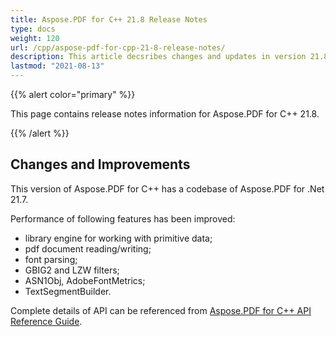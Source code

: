 ```yaml
---
title: Aspose.PDF for C++ 21.8 Release Notes
type: docs
weight: 120
url: /cpp/aspose-pdf-for-cpp-21-8-release-notes/
description: This article decsribes changes and updates in version 21.8 of Aspose.PDF for C++ library
lastmod: "2021-08-13"
---
```


{{% alert color="primary" %}}

This page contains release notes information for Aspose.PDF for C++ 21.8.

{{% /alert %}}

## Changes and Improvements

This version of Aspose.PDF for C++ has a codebase of Aspose.PDF for .Net 21.7.

Performance of following features has been improved:

* library engine for working with primitive data;
* pdf document reading/writing;
* font parsing;
* GBIG2 and LZW filters;
* ASN1Obj, AdobeFontMetrics;
* TextSegmentBuilder.

Complete details of API can be referenced from [Aspose.PDF for C++ API Reference Guide](https://apireference.aspose.com/pdf/cpp).
